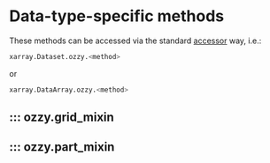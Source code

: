 # Data-type-specific methods

<!-- TODO: fix this link -->

These methods can be accessed via the standard [accessor](reference/data-objects/) way, i.e.:

```python
xarray.Dataset.ozzy.<method>
```
or 
```python
xarray.DataArray.ozzy.<method>
```

## ::: ozzy.grid_mixin


## ::: ozzy.part_mixin
